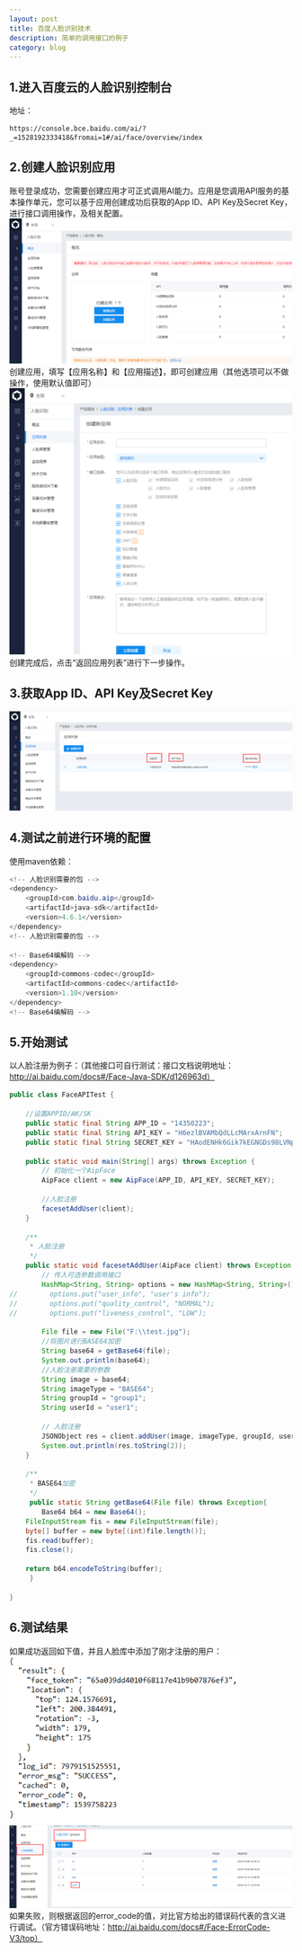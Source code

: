 ```yaml
---
layout: post
title: 百度人脸识别技术
description: 简单的调用接口的例子
category: blog
---
```


1.进入百度云的人脸识别控制台
-
地址：
```
https://console.bce.baidu.com/ai/?_=1528192333418&fromai=1#/ai/face/overview/index
```

2.创建人脸识别应用
-
账号登录成功，您需要创建应用才可正式调用AI能力。应用是您调用API服务的基本操作单元，您可以基于应用创建成功后获取的App ID、API Key及Secret Key，进行接口调用操作，及相关配置。
![001](/images/baidu-FaceAPI/001.png)
创建应用，填写【应用名称】和【应用描述】，即可创建应用（其他选项可以不做操作，使用默认值即可）
![002](/images/baidu-FaceAPI/002.png)
创建完成后，点击“返回应用列表”进行下一步操作。

3.获取App ID、API Key及Secret Key
-
![003](/images/baidu-FaceAPI/003.png)

4.测试之前进行环境的配置
-
使用maven依赖：
```java
<!-- 人脸识别需要的包 -->
<dependency>
    <groupId>com.baidu.aip</groupId>
    <artifactId>java-sdk</artifactId>
    <version>4.6.1</version>
</dependency>		
<!-- 人脸识别需要的包 -->
	
<!-- Base64编解码 -->	
<dependency>
    <groupId>commons-codec</groupId>
    <artifactId>commons-codec</artifactId>
    <version>1.10</version>
</dependency>
<!-- Base64编解码 -->
```

5.开始测试
-
以人脸注册为例子：（其他接口可自行测试：接口文档说明地址：http://ai.baidu.com/docs#/Face-Java-SDK/d126963d）
```java
public class FaceAPITest {
		
    //设置APPID/AK/SK
    public static final String APP_ID = "14350223";
    public static final String API_KEY = "H6ezlBVAMbQdLLcMArxArnFN";
    public static final String SECRET_KEY = "HAodENHk6Gik7kEGNGDs98LVNpHSLU4R";
    
    public static void main(String[] args) throws Exception {
        // 初始化一个AipFace
        AipFace client = new AipFace(APP_ID, API_KEY, SECRET_KEY);

        //人脸注册
        facesetAddUser(client);        
    }
    
    /**
     * 人脸注册
     */
    public static void facesetAddUser(AipFace client) throws Exception {
        // 传入可选参数调用接口
        HashMap<String, String> options = new HashMap<String, String>();
//        options.put("user_info", "user's info");
//        options.put("quality_control", "NORMAL");
//        options.put("liveness_control", "LOW");
        
        File file = new File("F:\\test.jpg");
        //将图片进行BASE64加密
        String base64 = getBase64(file);
        System.out.println(base64);
        //人脸注册需要的参数
        String image = base64;
        String imageType = "BASE64";
        String groupId = "group1";
        String userId = "user1";
        
        // 人脸注册
        JSONObject res = client.addUser(image, imageType, groupId, userId, options);
        System.out.println(res.toString(2));
    }
    
    /**
     * BASE64加密
     */
     public static String getBase64(File file) throws Exception{
     	Base64 b64 = new Base64();
	FileInputStream fis = new FileInputStream(file);
	byte[] buffer = new byte[(int)file.length()];
	fis.read(buffer);
	fis.close();
				
	return b64.encodeToString(buffer);
     }
	
}
```

6.测试结果
-
如果成功返回如下值，并且人脸库中添加了刚才注册的用户：
![004](/images/baidu-FaceAPI/004.png)
![005](/images/baidu-FaceAPI/005.png)
如果失败，则根据返回的error_code的值，对比官方给出的错误码代表的含义进行调试。（官方错误码地址：http://ai.baidu.com/docs#/Face-ErrorCode-V3/top）
